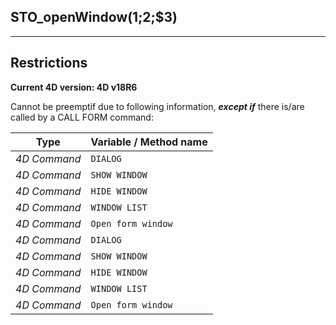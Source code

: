 ﻿## STO_openWindow($1;$2;$3)---## Restrictions**Current 4D version: 4D v18R6**Cannot be preemptif due to following information, ***except if*** there is/are called by a CALL FORM command:|Type|Variable / Method name||------|------||*4D Command*|`DIALOG`||*4D Command*|`SHOW WINDOW`||*4D Command*|`HIDE WINDOW`||*4D Command*|`WINDOW LIST`||*4D Command*|`Open form window`||*4D Command*|`DIALOG`||*4D Command*|`SHOW WINDOW`||*4D Command*|`HIDE WINDOW`||*4D Command*|`WINDOW LIST`||*4D Command*|`Open form window`|
